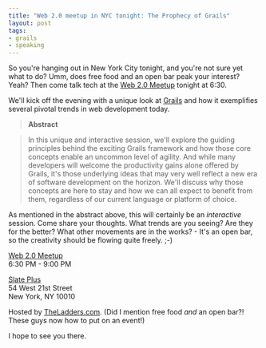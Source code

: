 ```yaml
---
title: "Web 2.0 meetup in NYC tonight: The Prophecy of Grails"
layout: post
tags:
- grails
- speaking
---
```

So you're hanging out in New York City tonight, and you're not sure yet what to do?  Umm, does free food and an open bar peak your interest?  Yeah?  Then come talk tech at the [Web 2.0 Meetup](http://web2meetup.com/2007/10/21/the-ladders-served-lunch-20-sponsor-web-20-meetup-on-monday-1022/) tonight at 6:30.  

We'll kick off the evening with a unique look at [Grails](http://grails.org) and how it exemplifies several pivotal trends in web development today.  

> **Abstract**

> In this unique and interactive session, we'll explore the guiding principles behind the exciting Grails framework and how those core concepts enable an uncommon level of agility.  And while many developers will welcome the productivity gains alone offered by Grails, it's those underlying ideas that may very well reflect a new era of software development on the horizon.  We'll discuss why those concepts are here to stay and how we can all expect to benefit from them, regardless of our current language or platform of choice.

As mentioned in the abstract above, this will certainly be an *interactive* session.  Come share your thoughts.  What trends are you seeing?  Are they for the better?  What other movements are in the works? - It's an open bar, so the creativity should be flowing quite freely.  ;-)

[Web 2.0 Meetup](http://web2meetup.com/2007/10/21/the-ladders-served-lunch-20-sponsor-web-20-meetup-on-monday-1022/)  
6:30 PM - 9:00 PM

[Slate Plus](http://www.slate-ny.com)  
54 West 21st Street             
New York, NY 10010

Hosted by [TheLadders.com](http://TheLadders.com).  (Did I mention free food *and* an open bar?!  These guys now how to put on an event!)  

I hope to see you there.
